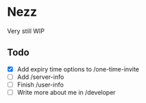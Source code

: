 # Nezz

Very still WIP

## Todo

- [x] Add expiry time options to /one-time-invite  
- [ ] Add /server-info  
- [ ] Finish /user-info  
- [ ] Write more about me in /developer  